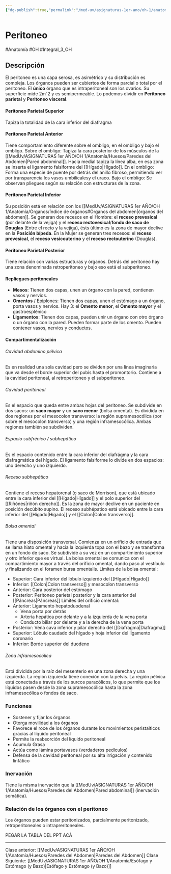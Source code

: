 ```yaml
---
{"dg-publish":true,"permalink":"/med-uv/asignaturas-1er-ano/oh-1/anatomia/peritoneo/"}
---
```


# Peritoneo
#Anatomía #OH #Integral_3_OH
## Descripción
El peritoneo es una capa serosa, es asimétrico y su distribución es compleja. Los órganos pueden ser cubiertos de forma parcial o total por el peritoneo. El **único** órgano que es intraperitoneal son los ovarios.
Su superficie mide 2mˆ2 y es semipermeable.
Lo podemos dividir en **Peritoneo parietal** y **Peritoneo visceral**.
#### Peritoneo Parietal Superior
Tapiza la totalidad de la cara inferior del diafragma
#### Peritoneo Parietal Anterior
Tiene comportamiento diferente sobre el ombligo, en el ombligo y bajo el ombligo.
Sobre el ombligo: Tapiza la cara posterior de los músculos de la [[MedUv/ASIGNATURAS 1er AÑO/OH 1/Anatomía/Huesos/Paredes del Abdomen\|Pared abdominal]]. Hacia medial tapiza la línea alba, en esa zona se inserta el ligamento falsiforme del [[Hígado\|Hígado]].
En el ombligo: Forma una especie de puente por detrás del anillo fibroso, permitiendo ver por transparencia los vasos umbilicalesy el uraco.
Bajo el ombligo: Se observan pliegues según su relación con estructuras de la zona.
#### Peritoneo Parietal Inferior
Su posición está en relación con los [[MedUv/ASIGNATURAS 1er AÑO/OH 1/Anatomía/Órganos/Índice de órganos#Órganos del abdomen\|órganos del abdomen]]. Se generan dos recesos en el Hombre: el **receso prevesical** (por delante de la vejiga) y el **receso rectovesical**/**fondo de saco de Douglas** (Entre el recto y la vejiga), ésts último es la zona de mayor declive en la **Posición bípeda**. En la Mujer se generan tres recesos: el **receso prevesical**, el **receso vesicouterino** y el **receso rectouterino** (Douglas).
#### Peritoneo Parietal Posterior
Tiene relación con varias estructuras y órganos. Detrás del peritoneo hay una zona denominada retroperitoneo y bajo eso está el subperitoneo.
#### Repliegues peritoneales
- **Mesos**: Tienen dos capas, unen un órgano con la pared, contienen vasos y nervios.
- **Omentos** / Epiplones: Tienen dos capas, unen el estómago a un órgano, porta vasos y nervios. Hay 3: el **Omento menor**, el **Omento mayor** y el gastroesplénico
- **Ligamentos**: Tienen dos capas, pueden unir un órgano con otro órgano o un órgano con la pared. Pueden formar parte de los omento. Pueden contener vasos, nervios y conductos.
#### Compartimentalización
###### Cavidad abdomino pélvica
Es en realidad una sola cavidad pero se dividen por una línea imaginaria que va desde el borde superior del pubis hasta el promontorio. Contiene a la cavidad peritoneal, al retroperitoneo y el subperitoneo.
###### Cavidad peritoneal
Es el espacio que queda entre ambas hojas del peritoneo. Se subdivide en dos sacos: un **saco mayor** y un **saco menor** (bolsa omental). 
Es dividida en dos regiones por el mesocolon transverso: la región supramesocólica (por sobre el mesocolon transverso) y una región inframesocólica. Ambas regiones también se subdividen.
###### Espacio subfrénico / subhepático
Es el espacio contenido entre la cara inferior del diafrágma y la cara diafragmática del hígado. El ligamento falsiforme lo divide en dos espacios: uno derecho y uno izquierdo.
###### Receso subhepático
Contiene el receso hepatorenal (o saco de Morrison), que está ubicado entre la cara inferior del [[Hígado\|Hígado]] y el polo superior del [[Riñónes\|riñón derecho]]. Es la zona de mayor declive en un paciente en posición decúbito supino.
El receso subhépatico está ubicado entre la cara inferior del [[Hígado\|Hígado]] y el [[Colon\|Colon transverso]].
###### Bolsa omental
Tiene una disposición transversal. Comienza en un orificio de entrada que se llama hiato omental y hacia la izquierda topa con el bazo y se transforma en un fondo de saco. Se subdivide a su vez en un compartimiento superior y otro inferior que es virtual. La bolsa omental se comunica con el compartimiento mayor a través del orificio omental, dando paso al vestíbulo y finalizando en el foramen bursa omentalis.
Límites de la bolsa omental:
- Superior: Cara inferior del lóbulo izquierdo del [[Hígado\|Hígado]]
- Inferior: [[Colon\|Colon transverso]] y mesocolon transverso
- Anterior: Cara posterior del estómago
- Posterior: Peritoneo parietal posterior y la cara anterior del [[Páncreas\|Páncreas]]
Límites del orificio omental:
- Anterior: Ligamento hepatoduodenal
	- Vena porta por detrás
	- Arteria hepática por delante y a la izquierda de la vena porta
	- Conducto biliar por delante y a la derecha de la vena porta
- Posterior: Vena cava inferior y pilar derecho del [[Diafragma\|Diafragma]]
- Superior: Lóbulo caudado del hígado y hoja inferior del ligamento coronario
- Inferior: Borde superior del duodeno
###### Zona Inframesocólica
Está dividida por la raíz del mesenterio en una zona derecha y una izquierda. La región izquierda tiene conexión con la pelvis. La región pélvica está conectada a través de los surcos paracólicos, lo que permite que los líquidos pasen desde la zona supramesocólica hasta la zona inframesocólica o fondos de saco.
### Funciones
- Sostener y fijar los órganos
- Otorga movilidad a los órganos
- Favorece el roce de los órganos durante los movimientos peristalticos gracias al líquido peritoneal
- Permite la reabsorción del líquido peritoneal
- Acumula Grasa
- Actúa como lámina portavasos (verdaderos pedículos)
- Defensa de la cavidad peritoneal por su alta irrigación y contenido linfático
### Inervación
Tiene la misma inervación que la [[MedUv/ASIGNATURAS 1er AÑO/OH 1/Anatomía/Huesos/Paredes del Abdomen\|Pared abdominal]] (inervación somática).
### Relación de los órganos con el peritoneo
Los órganos pueden estar peritonizados, parcialmente peritonizado, retroperitoneales o intrapreritoneales.

PEGAR LA TABLA DEL PPT ACÁ

---

Clase anterior: [[MedUv/ASIGNATURAS 1er AÑO/OH 1/Anatomía/Huesos/Paredes del Abdomen\|Paredes del Abdomen]]
Clase Siguiente: [[MedUv/ASIGNATURAS 1er AÑO/OH 1/Anatomía/Esófago y Estómago (y Bazo)\|Esófago y Estómago (y Bazo)]]

